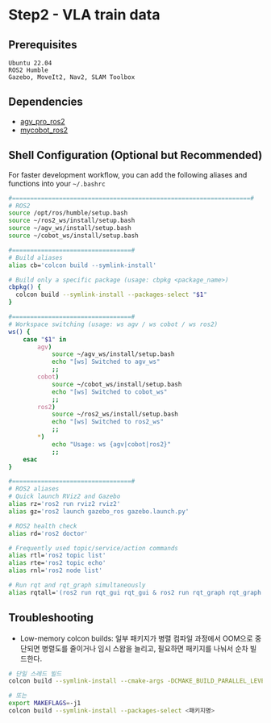 # Step2 - VLA train data

## Prerequisites
```
Ubuntu 22.04
ROS2 Humble
Gazebo, MoveIt2, Nav2, SLAM Toolbox
```

## Dependencies
- [agv_pro_ros2](https://github.com/elephantrobotics/agv_pro_ros2.git)  
- [mycobot_ros2](https://github.com/elephantrobotics/mycobot_ros2.git)

## Shell Configuration (Optional but Recommended)

For faster development workflow, you can add the following aliases and functions
into your `~/.bashrc`

```bash
#==================================================================#
# ROS2
source /opt/ros/humble/setup.bash
source ~/ros2_ws/install/setup.bash
source ~/agv_ws/install/setup.bash
source ~/cobot_ws/install/setup.bash

#=================================#
# Build aliases
alias cb='colcon build --symlink-install'

# Build only a specific package (usage: cbpkg <package_name>)
cbpkg() {
  colcon build --symlink-install --packages-select "$1"
}

#=================================#
# Workspace switching (usage: ws agv / ws cobot / ws ros2)
ws() {
    case "$1" in
        agv)
            source ~/agv_ws/install/setup.bash
            echo "[ws] Switched to agv_ws"
            ;;
        cobot)
            source ~/cobot_ws/install/setup.bash
            echo "[ws] Switched to cobot_ws"
            ;;
        ros2)
            source ~/ros2_ws/install/setup.bash
            echo "[ws] Switched to ros2_ws"
            ;;
        *)
            echo "Usage: ws {agv|cobot|ros2}"
            ;;
    esac
}

#=================================#
# ROS2 aliases
# Quick launch RViz2 and Gazebo
alias rz='ros2 run rviz2 rviz2'
alias gz='ros2 launch gazebo_ros gazebo.launch.py'

# ROS2 health check
alias rd='ros2 doctor'

# Frequently used topic/service/action commands
alias rtl='ros2 topic list'
alias rte='ros2 topic echo'
alias rnl='ros2 node list'

# Run rqt and rqt_graph simultaneously
alias rqtall='(ros2 run rqt_gui rqt_gui & ros2 run rqt_graph rqt_graph &)'
```

## Troubleshooting

- Low-memory colcon builds: 일부 패키지가 병렬 컴파일 과정에서 OOM으로 중단되면 병렬도를 줄이거나 임시 스왑을 늘리고, 필요하면 패키지를 나눠서 순차 빌드한다.

```bash
# 단일 스레드 빌드
colcon build --symlink-install --cmake-args -DCMAKE_BUILD_PARALLEL_LEVEL=1

# 또는
export MAKEFLAGS=-j1
colcon build --symlink-install --packages-select <패키지명>
```
